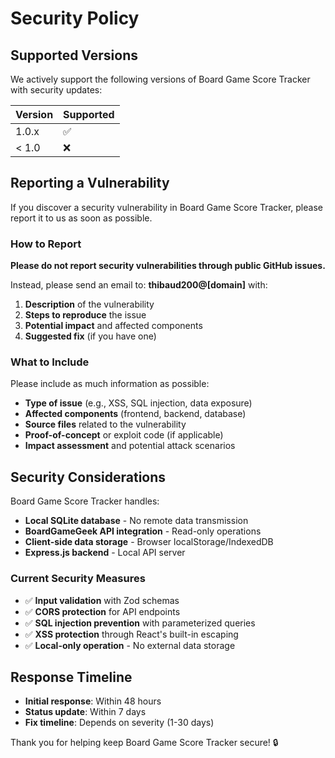# Security Policy

## Supported Versions

We actively support the following versions of Board Game Score Tracker with security updates:

| Version | Supported          |
| ------- | ------------------ |
| 1.0.x   | :white_check_mark: |
| < 1.0   | :x:                |

## Reporting a Vulnerability

If you discover a security vulnerability in Board Game Score Tracker, please report it to us as soon as possible.

### How to Report

**Please do not report security vulnerabilities through public GitHub issues.**

Instead, please send an email to: **thibaud200@[domain]** with:

1. **Description** of the vulnerability
2. **Steps to reproduce** the issue
3. **Potential impact** and affected components
4. **Suggested fix** (if you have one)

### What to Include

Please include as much information as possible:

- **Type of issue** (e.g., XSS, SQL injection, data exposure)
- **Affected components** (frontend, backend, database)
- **Source files** related to the vulnerability
- **Proof-of-concept** or exploit code (if applicable)
- **Impact assessment** and potential attack scenarios

## Security Considerations

Board Game Score Tracker handles:

- **Local SQLite database** - No remote data transmission
- **BoardGameGeek API integration** - Read-only operations
- **Client-side data storage** - Browser localStorage/IndexedDB
- **Express.js backend** - Local API server

### Current Security Measures

- ✅ **Input validation** with Zod schemas
- ✅ **CORS protection** for API endpoints
- ✅ **SQL injection prevention** with parameterized queries
- ✅ **XSS protection** through React's built-in escaping
- ✅ **Local-only operation** - No external data storage

## Response Timeline

- **Initial response**: Within 48 hours
- **Status update**: Within 7 days
- **Fix timeline**: Depends on severity (1-30 days)

Thank you for helping keep Board Game Score Tracker secure! 🔒
